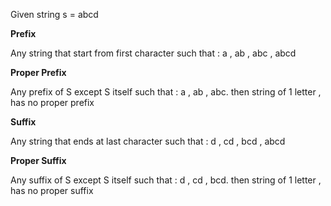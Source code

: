 Given string s = abcd

**Prefix**

Any string that start from first character
such that : a , ab , abc , abcd

**Proper Prefix**

Any prefix of S except S itself
such that : a , ab , abc.
then string of 1 letter , has no proper prefix

**Suffix**

Any string that ends at last character
such that : d , cd , bcd , abcd

**Proper Suffix**

Any suffix of S except S itself
such that : d , cd , bcd.
then string of 1 letter , has no proper suffix

